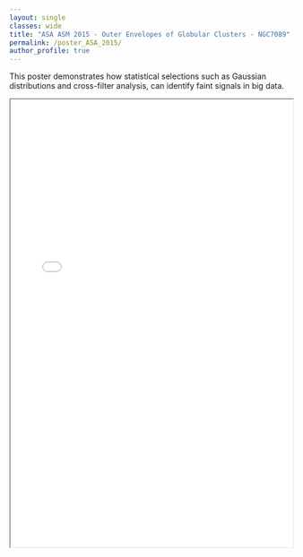 ```yaml
---
layout: single
classes: wide
title: "ASA ASM 2015 - Outer Envelopes of Globular Clusters - NGC7089"
permalink: /poster_ASA_2015/
author_profile: true
---
```


This poster demonstrates how statistical selections such as Gaussian distributions and cross-filter analysis, can identify faint signals in big data.

<iframe src="/assets/m2poster.pdf" width="100%" height="800px">
    This browser does not support PDFs. Please download the PDF to view it: 
    <a href="/assets/m2poster.pdf">Download PDF</a>.
</iframe>
